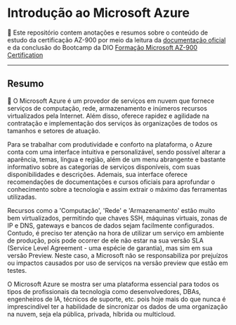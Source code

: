 
# Introdução ao Microsoft Azure

:paperclip: Este repositório contem anotações e resumos sobre o conteúdo de estudo da certificação AZ-900 por meio da leitura da [documentação oficial](https://learn.microsoft.com/en-us/credentials/certifications/azure-fundamentals/?source=recommendations&practice-assessment-type=certification "Microsoft Learn") e da conclusão do Bootcamp da DIO [Formação Microsoft AZ-900 Certification
](https://web.dio.me/track/formacao-microsoft-az-900-certification "Bootcamp DIO")

<hr>

Resumo
-

:notebook_with_decorative_cover: O Microsoft Azure é um provedor de serviços em nuvem que fornece serviços de computação, rede, armazenamento e inúmeros recursos virtualizados pela Internet. Além disso, oferece rapidez e agilidade na contratação e implementação dos serviços às organizações de todos os tamanhos e setores de atuação.

Para se trabalhar com produtividade e conforto na plataforma, o Azure conta com uma interface intuitiva e personalizável, sendo possível alterar a aparência, temas, língua e região, além de um menu abrangente e bastante informativo sobre as categorias de serviços disponíveis, com suas disponibilidades e descrições. Ademais, sua interface oferece recomendações de documentações e cursos oficiais para aprofundar o conhecimento sobre a tecnologia e assim extrair o máximo das ferramentas utilizadas.

Recursos como a 'Computação', 'Rede' e 'Armazenamento' estão muito bem virtualizados, permitindo que chaves SSH, máquinas virtuais, zonas de IP e DNS, gateways e bancos de dados sejam facilmente configurados. Contudo, é preciso ter atenção na hora de utilizar um serviço em ambiente de produção, pois pode ocorrer de ele não estar na sua versão SLA (Service Level Agreement - uma espécie de garantia), mas sim em sua versão Preview. Neste caso, a Microsoft não se responsabiliza por prejuízos ou impactos causados por uso de serviços na versão preview que estão em testes.

O Microsoft Azure se mostra ser uma plataforma essencial para todos os tipos de profissionais da tecnologia como desenvolvedores, DBAs, engenheiros de IA, técnicos de suporte, etc. pois hoje mais do que nunca é imprescindível ter a habilidade de sincronizar os dados de uma organização na nuvem, seja ela pública, privada, híbrida ou multicloud.